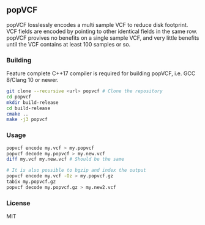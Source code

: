 ## popVCF

popVCF losslessly encodes a multi sample VCF to reduce disk footprint. VCF fields are encoded by pointing to other identical fields in the same row. popVCF provives no benefits on a single sample VCF, and very little benefits until the VCF contains at least 100 samples or so.


### Building
Feature complete C++17 compiler is required for building popVCF, i.e. GCC 8/Clang 10 or newer.

```sh
git clone --recursive <url> popvcf # Clone the repository
cd popvcf
mkdir build-release
cd build-release
cmake ..
make -j3 popvcf
```

### Usage

```sh
popvcf encode my.vcf > my.popvcf
popvcf decode my.popvcf > my.new.vcf
diff my.vcf my.new.vcf # Should be the same

# It is also possible to bgzip and index the output
popvcf encode my.vcf -Oz > my.popvcf.gz
tabix my.popvcf.gz
popvcf decode my.popvcf.gz > my.new2.vcf
```

### License
MIT